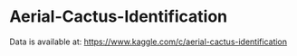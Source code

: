 # Aerial-Cactus-Identification
Data is available at:
https://www.kaggle.com/c/aerial-cactus-identification
